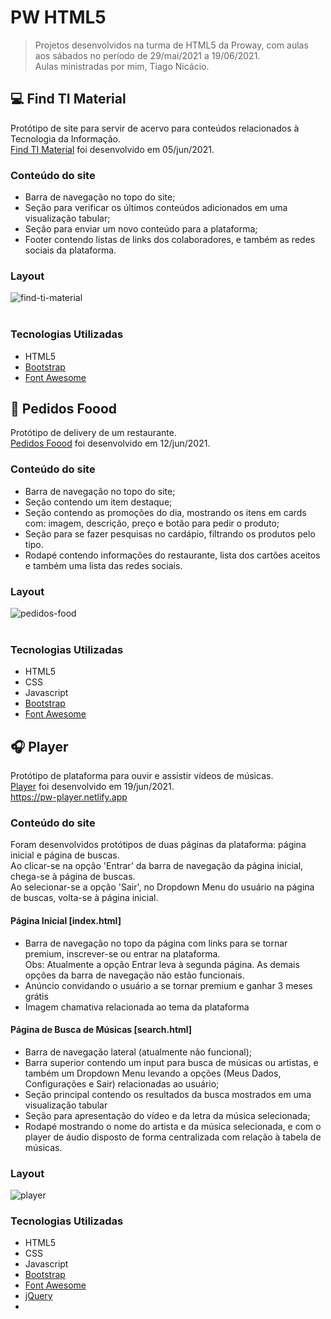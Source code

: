 
# PW HTML5
> Projetos desenvolvidos na turma de HTML5 da Proway, com aulas aos sábados no período de 29/mai/2021 a 19/06/2021. <br/>
> Aulas ministradas por mim, Tiago Nicácio.

## :computer: Find TI Material
Protótipo de site para servir de acervo para conteúdos relacionados à Tecnologia da Informação. <br/>
[Find TI Material](https://github.com/tnicacio/pw-html5/tree/main/02-projetoti) foi desenvolvido em 05/jun/2021.
<br/>

### Conteúdo do site
- Barra de navegação no topo do site;
- Seção para verificar os últimos conteúdos adicionados em uma visualização tabular;
- Seção para enviar um novo conteúdo para a plataforma;
- Footer contendo listas de links dos colaboradores, e também as redes sociais da plataforma.

### Layout
![find-ti-material](https://user-images.githubusercontent.com/50798315/122660287-c2c4c480-d156-11eb-832c-60cd93c4fb75.png) <br/><br/>

### Tecnologias Utilizadas
- HTML5
- [Bootstrap](https://getbootstrap.com/)
- [Font Awesome](https://fontawesome.com/)

## :hamburger: Pedidos Foood
Protótipo de delivery de um restaurante. <br/>
[Pedidos Foood](https://github.com/tnicacio/pw-html5/tree/main/03-projeto-pedidos-food) foi desenvolvido em 12/jun/2021.

### Conteúdo do site
- Barra de navegação no topo do site;
- Seção contendo um item destaque;
- Seção contendo as promoções do dia, mostrando os itens em cards com: imagem, descrição, preço e botão para pedir o produto;
- Seção para se fazer pesquisas no cardápio, filtrando os produtos pelo tipo.
- Rodapé contendo informações do restaurante, lista dos cartões aceitos e também uma lista das redes sociais.

### Layout
![pedidos-food](https://user-images.githubusercontent.com/50798315/122660300-d07a4a00-d156-11eb-8a3e-fc5805cedca4.png) <br/><br/>

### Tecnologias Utilizadas
- HTML5
- CSS
- Javascript
- [Bootstrap](https://getbootstrap.com/)
- [Font Awesome](https://fontawesome.com/)

## :headphones: Player
Protótipo de plataforma para ouvir e assistir vídeos de músicas. <br/>
[Player](https://github.com/tnicacio/pw-html5/tree/main/04-player) foi desenvolvido em 19/jun/2021. <br/>
https://pw-player.netlify.app

### Conteúdo do site
Foram desenvolvidos protótipos de duas páginas da plataforma: página inicial e página de buscas. <br/>
Ao clicar-se na opção 'Entrar' da barra de navegação da página inicial, chega-se à página de buscas. <br/>
Ao selecionar-se a opção 'Sair', no Dropdown Menu do usuário na página de buscas, volta-se à página inicial. <br/>

#### Página Inicial [index.html]
- Barra de navegação no topo da página com links para se tornar premium, inscrever-se ou entrar na plataforma. <br/>
Obs: Atualmente a opção Entrar leva à segunda página. As demais opções da barra de navegação não estão funcionais.
- Anúncio convidando o usuário a se tornar premium e ganhar 3 meses grátis
- Imagem chamativa relacionada ao tema da plataforma

#### Página de Busca de Músicas [search.html]
- Barra de navegação lateral (atualmente não funcional);
- Barra superior contendo um input para busca de músicas ou artistas, e também um Dropdown Menu levando a opções (Meus Dados, Configurações e Sair) relacionadas ao usuário;
- Seção principal contendo os resultados da busca mostrados em uma visualização tabular
- Seção para apresentação do vídeo e da letra da música selecionada;
- Rodapé mostrando o nome do artista e da música selecionada, e com o player de áudio disposto de forma centralizada com relação à tabela de músicas.

### Layout
![player](https://user-images.githubusercontent.com/50798315/122660346-3a92ef00-d157-11eb-8459-a3f3829d8320.png)

### Tecnologias Utilizadas
- HTML5
- CSS
- Javascript
- [Bootstrap](https://getbootstrap.com/)
- [Font Awesome](https://fontawesome.com/)
- [jQuery](https://jquery.com/)
- 
